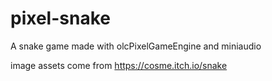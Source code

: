 # pixel-snake

A snake game made with olcPixelGameEngine and miniaudio

image assets come from https://cosme.itch.io/snake